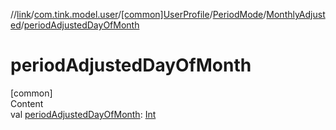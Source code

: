 //[link](../../../../index.md)/[com.tink.model.user](../../../index.md)/[[common]UserProfile](../../index.md)/[PeriodMode](../index.md)/[MonthlyAdjusted](index.md)/[periodAdjustedDayOfMonth](period-adjusted-day-of-month.md)



# periodAdjustedDayOfMonth  
[common]  
Content  
val [periodAdjustedDayOfMonth](period-adjusted-day-of-month.md): [Int](https://kotlinlang.org/api/latest/jvm/stdlib/kotlin/-int/index.html)  



